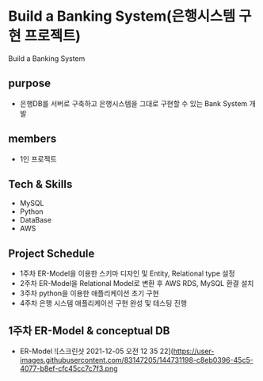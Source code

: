 # Build a Banking System(은행시스템 구현 프로젝트)
Build a Banking System
## purpose
  + 은행DB를 서버로 구축하고 은행시스템을 그대로 구현할 수 있는 Bank System 개발
  
## members
  + 1인 프로젝트
  
## Tech & Skills
  + MySQL
  + Python
  + DataBase
  + AWS

## Project Schedule
  + 1주차 ER-Model을 이용한 스키마 디자인 및 Entity, Relational type 설정
  + 2주차 ER-Model을 Relational Model로 변환 후 AWS RDS, MySQL 환결 설치
  + 3주차 python을 이용한 애플리케이션 초기 구현
  + 4주차 은행 시스템 애플리케이션 구현 완성 및 테스팅 진행

## 1주차 ER-Model & conceptual DB
  + ER-Model
    ![스크린샷 2021-12-05 오전 12 35 22](https://user-images.githubusercontent.com/83147205/144731198-c8eb0396-45c5-4077-b8ef-cfc45cc7c7f3.png
